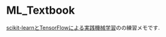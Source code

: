 # ML_Textbook
[scikit-learnとTensorFlowによる実践機械学習](https://www.oreilly.com/library/view/hands-on-machine-learning/9781491962282/)のの練習メモです. 
